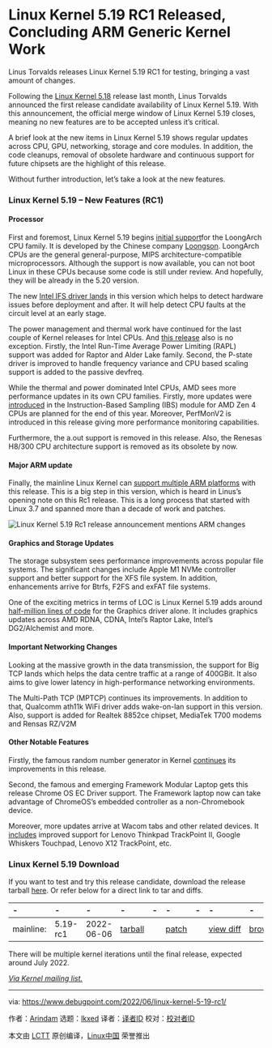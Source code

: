 [#]: subject: "Linux Kernel 5.19 RC1 Released, Concluding ARM Generic Kernel Work"
[#]: via: "https://www.debugpoint.com/2022/06/linux-kernel-5-19-rc1/"
[#]: author: "Arindam https://www.debugpoint.com/author/admin1/"
[#]: collector: "lkxed"
[#]: translator: " "
[#]: reviewer: " "
[#]: publisher: " "
[#]: url: " "

Linux Kernel 5.19 RC1 Released, Concluding ARM Generic Kernel Work
======
Linus Torvalds releases Linux Kernel 5.19 RC1 for testing, bringing a vast amount of changes.

Following the [Linux Kernel 5.18][1] release last month, Linus Torvalds announced the first release candidate availability of Linux Kernel 5.19. With this announcement, the official merge window of Linux Kernel 5.19 closes, meaning no new features are to be accepted unless it’s critical.

A brief look at the new items in Linux Kernel 5.19 shows regular updates across CPU, GPU, networking, storage and core modules. In addition, the code cleanups, removal of obsolete hardware and continuous support for future chipsets are the highlight of this release.

Without further introduction, let’s take a look at the new features.

### Linux Kernel 5.19 – New Features (RC1)

#### Processor

First and foremost, Linux Kernel 5.19 begins [initial support][2]for the LoongArch CPU family. It is developed by the Chinese company [Loongson][3]. LoongArch CPUs are the general general-purpose, MIPS architecture-compatible microprocessors. Although the support is now available, you can not boot Linux in these CPUs because some code is still under review. And hopefully, they will be already in the 5.20 version.

The new [Intel IFS driver lands][4] in this version which helps to detect hardware issues before deployment and after. It will help detect CPU faults at the circuit level at an early stage.

The power management and thermal work have continued for the last couple of Kernel releases for Intel CPUs. And [this release][5] also is no exception. Firstly, the Intel Run-Time Average Power Limiting (RAPL) support was added for Raptor and Alder Lake family. Second, the P-state driver is improved to handle frequency variance and CPU based scaling support is added to the passive devfreq.

While the thermal and power dominated Intel CPUs, AMD sees more performance updates in its own CPU families. Firstly, more updates were [introduced][6] in the Instruction-Based Sampling (IBS) module for AMD Zen 4 CPUs are planned for the end of this year. Moreover, PerfMonV2 is introduced in this release giving more performance monitoring capabilities.

Furthermore, the a.out support is removed in this release. Also, the Renesas H8/300 CPU architecture support is removed as its obsolete by now.

#### Major ARM update

Finally, the mainline Linux Kernel can [support multiple ARM platforms][7] with this release. This is a big step in this version, which is heard in Linus’s opening note on this Rc1 release. This is a long process that started with Linux 3.7 and spanned more than a decade of work and patches.

![Linux Kernel 5.19 Rc1 release announcement mentions ARM changes][8]

#### Graphics and Storage Updates

The storage subsystem sees performance improvements across popular file systems. The significant changes include Apple M1 NVMe controller support and better support for the XFS file system. In addition, enhancements arrive for Btrfs, F2FS and exFAT file systems.

One of the exciting metrics in terms of LOC is Linux Kernel 5.19 adds around [half-million lines of code][9] for the Graphics driver alone. It includes graphics updates across AMD RDNA, CDNA, Intel’s Raptor Lake, Intel’s DG2/Alchemist and more.

#### Important Networking Changes

Looking at the massive growth in the data transmission, the support for Big TCP lands which helps the data centre traffic at a range of 400GBit. It also aims to give lower latency in high-performance networking environments.

The Multi-Path TCP (MPTCP) continues its improvements. In addition to that, Qualcomm ath11k WiFi driver adds wake-on-lan support in this version. Also, support is added for Realtek 8852ce chipset, MediaTek T700 modems and Rensas RZ/V2M

#### Other Notable Features

Firstly, the famous random number generator in Kernel [continues][10] its improvements in this release.

Second, the famous and emerging Framework Modular Laptop gets this release Chrome OS EC Driver support. The Framework laptop now can take advantage of ChromeOS’s embedded controller as a non-Chromebook device.

Moreover, more updates arrive at Wacom tabs and other related devices. It [includes][11] improved support for Lenovo Thinkpad TrackPoint II, Google Whiskers Touchpad, Lenovo X12 TrackPoint, etc.

### Linux Kernel 5.19 Download

If you want to test and try this release candidate, download the release tarball [here][12]. Or refer below for a direct link to tar and diffs.

| - | - | - | - | - | - | - | - | - |
| :- | :- | :- | :- | :- | :- | :- | :- | :- |
| mainline: | 5.19-rc1 | 2022-06-06 | [tarball][13] |  | [patch][14] |  | [view diff][15] | [browse][16] |

There will be multiple kernel iterations until the final release, expected around July 2022.

*[Via Kernel mailing list.][17]*

--------------------------------------------------------------------------------

via: https://www.debugpoint.com/2022/06/linux-kernel-5-19-rc1/

作者：[Arindam][a]
选题：[lkxed][b]
译者：[译者ID](https://github.com/译者ID)
校对：[校对者ID](https://github.com/校对者ID)

本文由 [LCTT](https://github.com/LCTT/TranslateProject) 原创编译，[Linux中国](https://linux.cn/) 荣誉推出

[a]: https://www.debugpoint.com/author/admin1/
[b]: https://github.com/lkxed
[1]: https://www.debugpoint.com/2022/05/linux-kernel-5-18/
[2]: https://git.kernel.org/pub/scm/linux/kernel/git/torvalds/linux.git/commit/?id=c6f2f3e2c80e975804360665d973211e4d9390cb
[3]: http://www.loongson.cn/
[4]: https://lore.kernel.org/lkml/13e61c61-0d4b-5f48-6373-f056bf8b603f@redhat.com/
[5]: https://lore.kernel.org/linux-acpi/CAJZ5v0hKBt3js65w18iKxzWoN5QuEc84_2xcM6paSv-ZHwe3Rw@mail.gmail.com/
[6]: https://lore.kernel.org/lkml/You6yGPUttvBcg8s@gmail.com/
[7]: https://git.kernel.org/pub/scm/linux/kernel/git/torvalds/linux.git/commit/?id=ecf0aa5317b0ad6bb015128a5b763c954fd58708
[8]: https://www.debugpoint.com/wp-content/uploads/2022/06/Linux-Kernel-5.19-Rc1-release-announcement-mentions-ARM-changes.jpg
[9]: https://lore.kernel.org/lkml/CAPM=9tw62EZfAm0PbiOPmMrpfR98QMFTWGEQcA34G4ap4xxNkA@mail.gmail.com/
[10]: https://lore.kernel.org/lkml/20220522214457.37108-1-Jason@zx2c4.com/T/#u
[11]: https://lore.kernel.org/lkml/nycvar.YFH.7.76.2205241107530.28985@cbobk.fhfr.pm/
[12]: https://www.kernel.org/
[13]: https://git.kernel.org/torvalds/t/linux-5.19-rc1.tar.gz
[14]: https://git.kernel.org/torvalds/p/v5.19-rc1/v5.18
[15]: https://git.kernel.org/torvalds/ds/v5.19-rc1/v5.18
[16]: https://git.kernel.org/torvalds/h/v5.19-rc1
[17]: https://lore.kernel.org/lkml/CAHk-=wgZt-YDSKfdyES2p6A_KJoG8DwQ0mb9CeS8jZYp+0Y2Rw@mail.gmail.com/T/#u
